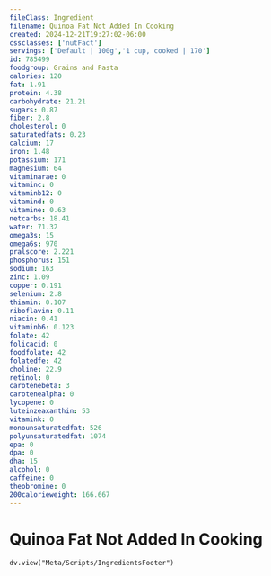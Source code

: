 ```yaml
---
fileClass: Ingredient
filename: Quinoa Fat Not Added In Cooking
created: 2024-12-21T19:27:02-06:00
cssclasses: ['nutFact']
servings: ['Default | 100g','1 cup, cooked | 170']
id: 785499
foodgroup: Grains and Pasta
calories: 120
fat: 1.91
protein: 4.38
carbohydrate: 21.21
sugars: 0.87
fiber: 2.8
cholesterol: 0
saturatedfats: 0.23
calcium: 17
iron: 1.48
potassium: 171
magnesium: 64
vitaminarae: 0
vitaminc: 0
vitaminb12: 0
vitamind: 0
vitamine: 0.63
netcarbs: 18.41
water: 71.32
omega3s: 15
omega6s: 970
pralscore: 2.221
phosphorus: 151
sodium: 163
zinc: 1.09
copper: 0.191
selenium: 2.8
thiamin: 0.107
riboflavin: 0.11
niacin: 0.41
vitaminb6: 0.123
folate: 42
folicacid: 0
foodfolate: 42
folatedfe: 42
choline: 22.9
retinol: 0
carotenebeta: 3
carotenealpha: 0
lycopene: 0
luteinzeaxanthin: 53
vitamink: 0
monounsaturatedfat: 526
polyunsaturatedfat: 1074
epa: 0
dpa: 0
dha: 15
alcohol: 0
caffeine: 0
theobromine: 0
200calorieweight: 166.667
---
```


# Quinoa Fat Not Added In Cooking

```dataviewjs
dv.view("Meta/Scripts/IngredientsFooter")
```
